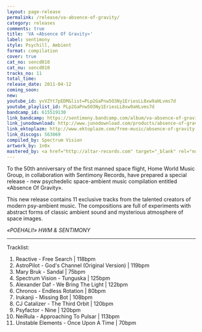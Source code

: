 ```yaml
---
layout: page-release
permalink: /release/va-absence-of-gravity/
category: releases
comments: true
title: 'VA «Absence Of Gravity»'
label: sentimony
style: Psychill, Ambient
format: compilation
cover: true
cat_no: sencd010
cat_nu: sencd010
tracks_no: 11
total_time: 
release_date: 2011-04-12
coming_soon: 
new: 
youtube_id: yvVZYt7pEDM&list=PLp2GaPnw5O3Ny1EriesLL8xw9aHLvms7d
youtube_playlist_id: PLp2GaPnw5O3Ny1EriesLL8xw9aHLvms7d
bandcamp_id: 615519130
link_bandcamp: https://sentimony.bandcamp.com/album/va-absence-of-gravity
link_junodownload: http://www.junodownload.com/products/absence-of-gravity/1733750-02
link_ektoplazm: http://www.ektoplazm.com/free-music/absence-of-gravity
link_discogs: 563069
compiled_by: Spectrum Vision
artwork_by: 1n0x
mastered_by: <a href="http://altar-records.com" target="_blank" rel="noopener">Altar Records Studio</a>
---
```


To the 50th anniversary of the first manned space flight, Home World Music Group, in collaboration with Sentimony Records, have prepared a special release - new psychedelic space-ambient music compilation entitled «Absence Of Gravity».

This new release contains 11 exclusive tracks from the talented creators of modern psy-ambient music. The compositions are full of experiments with abstract forms of classic ambient sound and mysterious atmosphere of space images.

_«POEHALI!» HWM & SENTIMONY_

---
Tracklist:

01. Reactive - Free Search \| 118bpm
02. AstroPilot - God's Channel (Original Version) \| 119bpm
03. Mary Bruk - Sandal \| 75bpm
04. Spectrum Vision - Tunguska \| 125bpm
05. Alexander Daf - We Bring The Light \| 122bpm
06. Chronos - Endless Rotation \| 80bpm
07. Irukanji - Missing Bot \| 108bpm
08. CJ Catalizer - The Third Orbit \| 120bpm
09. Psyfactor - Nine \| 120bpm
10. NeiRula - Approaching To Pulsar \| 113bpm
11. Unstable Elements - Once Upon A Time \| 70bpm

